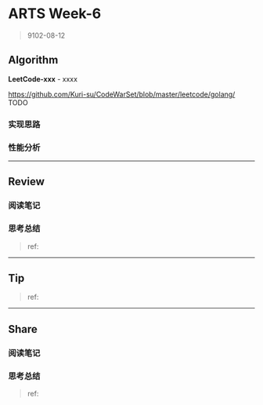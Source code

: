 # ARTS Week-6

> 9102-08-12

## Algorithm

**LeetCode-xxx** - xxxx

https://github.com/Kuri-su/CodeWarSet/blob/master/leetcode/golang/ TODO

### 实现思路

### 性能分析

----

## Review

### 阅读笔记

### 思考总结

> ref:
>
> []()

----

## Tip

> ref:
>
> []()

----

## Share

### 阅读笔记

### 思考总结

> ref:
>
> []()
